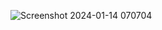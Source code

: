 ![Screenshot 2024-01-14 070704](https://github.com/Shoaib026/Education-page-design/assets/101673132/09eee5d6-b964-4d00-8a4f-e92aa0288512)
